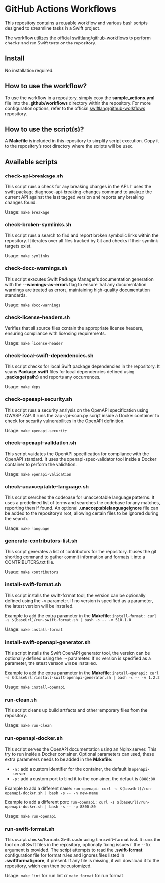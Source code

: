 # GitHub Actions Workflows
This repository contains a reusable workflow and various bash scripts designed to streamline tasks in a Swift project.

The workflow utilizes the official [swiftlang/github-workflows](https://github.com/swiftlang/github-workflows) to perform checks and run Swift tests on the repository.

## Install
No installation required.

## How to use the workflow?
To use the workflow in a repository, simply copy the **sample_actions.yml** file into the **.github/workflows** directory within the repository. For more configuration options, refer to the official [swiftlang/github-workflows](https://github.com/swiftlang/github-workflows) repository.

## How to use the script(s)?
A **Makefile** is included in this repository to simplify script execution. Copy it to the repository’s root directory where the scripts will be used.

## Available scripts

### check-api-breakage.sh
This script runs a check for any breaking changes in the API. It uses the swift package diagnose-api-breaking-changes command to analyze the current API against the last tagged version and reports any breaking changes found.

Usage: `make breakage`

### check-broken-symlinks.sh
This script runs a search to find and report broken symbolic links within the repository. It iterates over all files tracked by Git and checks if their symlink targets exist.

Usage: `make symlinks`

### check-docc-warnings.sh
This script executes Swift Package Manager’s documentation generation with the **--warnings-as-errors** flag to ensure that any documentation warnings are treated as errors, maintaining high-quality documentation standards.

Usage: `make docc-warnings`

### check-license-headers.sh
Verifies that all source files contain the appropriate license headers, ensuring compliance with licensing requirements.

Usage: `make license-header`

### check-local-swift-dependencies.sh
This script checks for local Swift package dependencies in the repository. It scans **Package.swift** files for local dependencies defined using **.package(path:)** and reports any occurrences.

Usage: `make deps`
	
### check-openapi-security.sh
This script runs a security analysis on the OpenAPI specification using OWASP ZAP. It runs the zap-api-scan.py script inside a Docker container to check for security vulnerabilities in the OpenAPI definition.

Usage: `make openapi-security`

### check-openapi-validation.sh
This script validates the OpenAPI specification for compliance with the OpenAPI standard. It uses the openapi-spec-validator tool inside a Docker container to perform the validation.

Usage: `make openapi-validation`

### check-unacceptable-language.sh
This script searches the codebase for unacceptable language patterns. It uses a predefined list of terms and searches the codebase for any matches, reporting them if found. An optional **.unacceptablelanguageignore** file can be added to the repository’s root, allowing certain files to be ignored during the search.

Usage: `make language`

### generate-contributors-list.sh
This script generates a list of contributors for the repository. It uses the git shortlog command to gather commit information and formats it into a CONTRIBUTORS.txt file.

Usage: `make contributors`

### install-swift-format.sh
This script installs the swift-format tool, the version can be optionally defined using the `-v` parameter. If no version is specified as a parameter, the latest version will be installed.

Example to add the extra parameter in the **Makefile**:
`install-format:
	curl -s $(baseUrl)/run-swift-format.sh | bash -s -- -v 510.1.0
`

Usage: `make install-format`

### install-swift-openapi-generator.sh
This script installs the Swift OpenAPI generator tool, the version can be optionally defined using the `-v` parameter. If no version is specified as a parameter, the latest version will be installed.

Example to add the extra parameter in the **Makefile**:
`install-openapi:
	curl -s $(baseUrl)/install-swift-openapi-generator.sh | bash -s -- -v 1.2.2
`

Usage: `make install-openapi`
	
### run-clean.sh
This script cleans up build artifacts and other temporary files from the repository. 

Usage: `make run-clean`

### run-openapi-docker.sh
This script serves the OpenAPI documentation using an Nginx server. This try to run inside a Docker container. Optional parameters can used, these extra parameters needs to be added in the **Makefile**:

- `-n` : add a custom identifier for the container, the default is `openapi-server`
- `-p` : add a custom port to bind it to the container, the default is `8888:80`


Example to add a different name:
`run-openapi:
	curl -s $(baseUrl)/run-openapi-docker.sh | bash -s -- -n new-name
`

Example to add a different port:
`run-openapi:
	curl -s $(baseUrl)/run-openapi-docker.sh | bash -s -- -p 8800:80
`

Usage: `make run-openapi`

### run-swift-format.sh
This script checks/formats Swift code using the swift-format tool. It runs the tool on all Swift files in the repository, optionally fixing issues if the --fix argument is provided. 
The script attempts to read the **.swift-format** configuration file for format rules and ignores files listed in **.swiftformatignore**, if present. If any file is missing, it will download it to the repository, which can then be customized.

Usage: `make lint` for run lint or `make format` for run format
